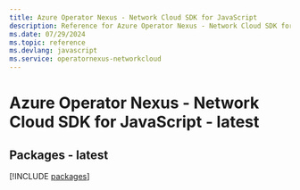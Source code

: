 ```yaml
---
title: Azure Operator Nexus - Network Cloud SDK for JavaScript
description: Reference for Azure Operator Nexus - Network Cloud SDK for JavaScript
ms.date: 07/29/2024
ms.topic: reference
ms.devlang: javascript
ms.service: operatornexus-networkcloud
---
```

# Azure Operator Nexus - Network Cloud SDK for JavaScript - latest
## Packages - latest
[!INCLUDE [packages](operator-nexus---network-cloud-index.md)]